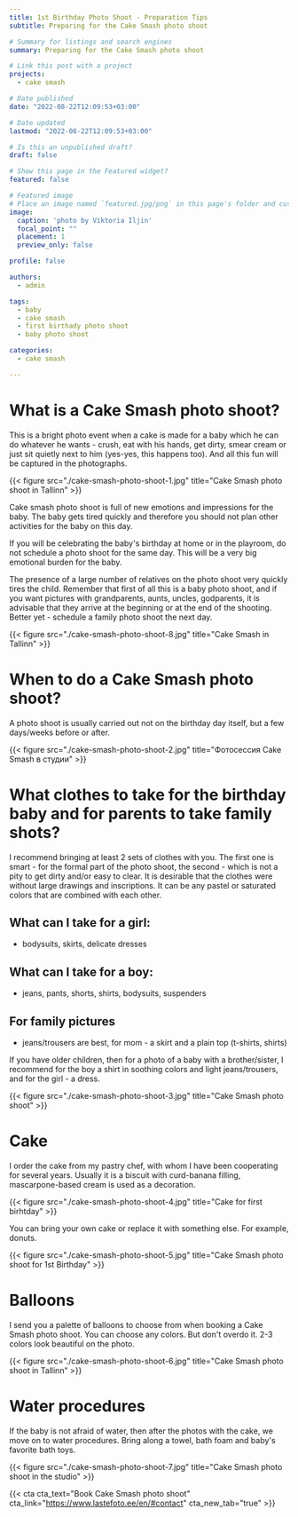 ```yaml
---
title: 1st Birthday Photo Shoot - Preparation Tips
subtitle: Preparing for the Cake Smash photo shoot

# Summary for listings and search engines
summary: Preparing for the Cake Smash photo shoot

# Link this post with a project
projects: 
  - cake smash

# Date published
date: "2022-08-22T12:09:53+03:00"

# Date updated
lastmod: "2022-08-22T12:09:53+03:00"

# Is this an unpublished draft?
draft: false

# Show this page in the Featured widget?
featured: false

# Featured image
# Place an image named `featured.jpg/png` in this page's folder and customize its options here.
image:
  caption: 'photo by Viktoria Iljin'
  focal_point: ""
  placement: 1
  preview_only: false

profile: false

authors:
  - admin

tags:
  - baby
  - cake smash
  - first birthady photo shoot
  - baby photo shoot

categories:
  - cake smash

---
```

# What is a Cake Smash photo shoot?
This is a bright photo event when a cake is made for a baby which he can do whatever he wants - crush, eat with his hands, get dirty, smear cream or just sit quietly next to him (yes-yes, this happens too). And all this fun will be captured in the photographs.

{{< figure src="./cake-smash-photo-shoot-1.jpg" title="Cake Smash photo shoot in Tallinn" >}}

Cake smash photo shoot is full of new emotions and impressions for the baby. The baby gets tired quickly and therefore you should not plan other activities for the baby on this day.

If you will be celebrating the baby's birthday at home or in the playroom, do not schedule a photo shoot for the same day. This will be a very big emotional burden for the baby.

The presence of a large number of relatives on the photo shoot very quickly tires the child. Remember that first of all this is a baby photo shoot, and if you want pictures with grandparents, aunts, uncles, godparents, it is advisable that they arrive at the beginning or at the end of the shooting. Better yet - schedule a family photo shoot the next day.

{{< figure src="./cake-smash-photo-shoot-8.jpg" title="Cake Smash in Tallinn" >}}

# When to do a Cake Smash photo shoot?
A photo shoot is usually carried out not on the birthday day itself, but a few days/weeks before or after.

{{< figure src="./cake-smash-photo-shoot-2.jpg" title="Фотосессия Cake Smash в студии" >}}

# What clothes to take for the birthday baby and for parents to take family shots?
I recommend bringing at least 2 sets of clothes with you. The first one is smart - for the formal part of the photo shoot, the second - which is not a pity to get dirty and/or easy to clear. It is desirable that the clothes were without large drawings and inscriptions. It can be any pastel or saturated colors that are combined with each other.
## What can I take for a girl:
- bodysuits, skirts, delicate dresses
## What can I take for a boy:
- jeans, pants, shorts, shirts, bodysuits, suspenders
## For family pictures
- jeans/trousers are best, for mom - a skirt and a plain top (t-shirts, shirts)

If you have older children, then for a photo of a baby with a brother/sister, I recommend for the boy a shirt in soothing colors and light jeans/trousers, and for the girl - a dress.

{{< figure src="./cake-smash-photo-shoot-3.jpg" title="Cake Smash photo shoot" >}}

# Cake
I order the cake from my pastry chef, with whom I have been cooperating for several years. Usually it is a biscuit with curd-banana filling, mascarpone-based cream is used as a decoration.

{{< figure src="./cake-smash-photo-shoot-4.jpg" title="Cake for first birhtday" >}}

You can bring your own cake or replace it with something else. For example, donuts. 

{{< figure src="./cake-smash-photo-shoot-5.jpg" title="Cake Smash photo shoot for 1st Birthday" >}}

# Balloons
I send you a palette of balloons to choose from when booking a Cake Smash photo shoot. You can choose any colors. But don't overdo it. 2-3 colors look beautiful on the photo.

{{< figure src="./cake-smash-photo-shoot-6.jpg" title="Cake Smash photo shoot in Tallinn" >}}

# Water procedures

If the baby is not afraid of water, then after the photos with the cake, we move on to water procedures. Bring along a towel, bath foam and baby's favorite bath toys.

{{< figure src="./cake-smash-photo-shoot-7.jpg" title="Cake Smash photo shoot in the studio" >}}

{{< cta cta_text="Book Cake Smash photo shoot" cta_link="https://www.lastefoto.ee/en/#contact" cta_new_tab="true" >}}